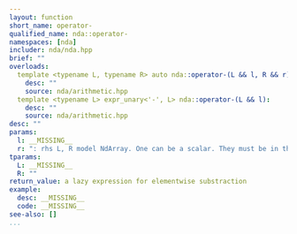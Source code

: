 ```yaml
---
layout: function
short_name: operator-
qualified_name: nda::operator-
namespaces: [nda]
includer: nda/nda.hpp
brief: ""
overloads:
  template <typename L, typename R> auto nda::operator-(L && l, R && r):
    desc: ""
    source: nda/arithmetic.hpp
  template <typename L> expr_unary<'-', L> nda::operator-(L && l):
    desc: ""
    source: nda/arithmetic.hpp
desc: ""
params:
  l: __MISSING__
  r: ": rhs L, R model NdArray. One can be a scalar. They must be in the same algebra. "
tparams:
  L: __MISSING__
  R: ""
return_value: a lazy expression for elementwise substraction
example:
  desc: __MISSING__
  code: __MISSING__
see-also: []
...
```


